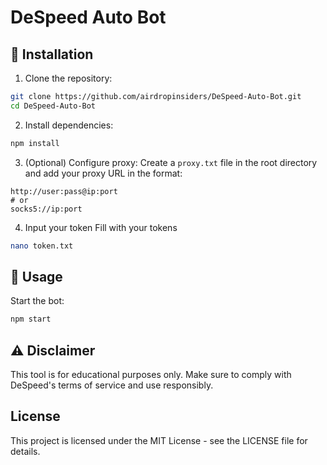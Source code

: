 # DeSpeed Auto Bot
## 🚀 Installation

1. Clone the repository:
```bash
git clone https://github.com/airdropinsiders/DeSpeed-Auto-Bot.git
cd DeSpeed-Auto-Bot
```

2. Install dependencies:
```bash
npm install
```

3. (Optional) Configure proxy:
Create a `proxy.txt` file in the root directory and add your proxy URL in the format:
```
http://user:pass@ip:port
# or
socks5://ip:port
```

4. Input your token
Fill with your tokens
```bash
nano token.txt
```
## 📝 Usage

Start the bot:
```bash
npm start
```

## ⚠️ Disclaimer

This tool is for educational purposes only. Make sure to comply with DeSpeed's terms of service and use responsibly.

##  License

This project is licensed under the MIT License - see the LICENSE file for details.